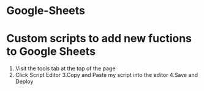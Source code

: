 # Google-Sheets

# Custom scripts to add new fuctions to Google Sheets 

1. Visit the tools tab at the top of the page 
2. Click Script Editor
3.Copy and Paste my script into the editor
4.Save and Deploy
